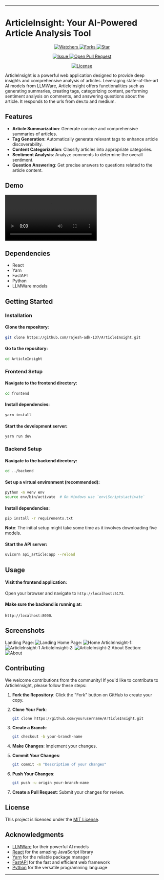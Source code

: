 

---
# ArticleInsight: Your AI-Powered Article Analysis Tool
<p align="center">
<p align="center">
<a href="https://github.com/rajesh-adk-137/ArticleInsight/" target="blank">
<img src="https://img.shields.io/github/watchers/rajesh-adk-137/ArticleInsight?style=for-the-badge&logo=appveyor" alt="Watchers"/>
</a>
<a href="https://github.com/rajesh-adk-137/ArticleInsight/fork" target="blank">
<img src="https://img.shields.io/github/forks/rajesh-adk-137/ArticleInsight?style=for-the-badge&logo=appveyor" alt="Forks"/>
</a>
<a href="https://github.com/rajesh-adk-137/ArticleInsight/stargazers" target="blank">
<img src="https://img.shields.io/github/stars/rajesh-adk-137/ArticleInsight?style=for-the-badge&logo=appveyor" alt="Star"/>
</a>
</p>
<p align="center">
<a href="https://github.com/rajesh-adk-137/ArticleInsight/issues" target="blank">
<img src="https://img.shields.io/github/issues/rajesh-adk-137/ArticleInsight?style=for-the-badge&logo=appveyor" alt="Issue"/>
</a>
<a href="https://github.com/rajesh-adk-137/ArticleInsight/pulls" target="blank">
<img src="https://img.shields.io/github/issues-pr/rajesh-adk-137/ArticleInsight?style=for-the-badge&logo=appveyor" alt="Open Pull Request"/>
</a>
</p>
<p align="center">
<a href="https://github.com/rajesh-adk-137/ArticleInsight/blob/master/LICENSE" target="blank">
<img src="https://img.shields.io/github/license/rajesh-adk-137/ArticleInsight?style=for-the-badge&logo=appveyor" alt="License" />
</a>
</p>
</p>

ArticleInsight is a powerful web application designed to provide deep insights and comprehensive analysis of articles. Leveraging state-of-the-art AI models from LLMWare, ArticleInsight offers functionalities such as generating summaries, creating tags, categorizing content, performing sentiment analysis on comments, and answering questions about the article. It responds to the urls from dev.to and medium.

## Features

- **Article Summarization**: Generate concise and comprehensive summaries of articles.
- **Tag Generation**: Automatically generate relevant tags to enhance article discoverability.
- **Content Categorization**: Classify articles into appropriate categories.
- **Sentiment Analysis**: Analyze comments to determine the overall sentiment.
- **Question Answering**: Get precise answers to questions related to the article content.

## Demo
<video src="https://github.com/rajesh-adk-137/ArticleInsight/assets/89499267/0b966113-b33c-455d-bc73-ead668c8fc96
"></video>

## Dependencies
- React
- Yarn
- FastAPI
- Python
- LLMWare models

## Getting Started

### Installation

#### Clone the repository:
```bash
git clone https://github.com/rajesh-adk-137/ArticleInsight.git
```
#### Go to the repository:
```bash
cd ArticleInsight
```

### Frontend Setup

#### Navigate to the frontend directory:
```bash
cd frontend
```

#### Install dependencies:
```bash
yarn install
```

#### Start the development server:
```bash
yarn run dev
```

### Backend Setup

#### Navigate to the backend directory:
```bash
cd ../backend
```

#### Set up a virtual environment (recommended):
```bash
python -m venv env
source env/bin/activate  # On Windows use `env\Scripts\activate`
```

#### Install dependencies:
```bash
pip install -r requirements.txt
```

**Note**: The initial setup might take some time as it involves downloading five models.

#### Start the API server:
```bash
uvicorn api_article:app --reload
```

## Usage

#### Visit the frontend application:
Open your browser and navigate to `http://localhost:5173`.

#### Make sure the backend is running at:
`http://localhost:8000`.

## Screenshots
Landing Page:
![Landing](https://github.com/rajesh-adk-137/ArticleInsight/assets/89499267/28c917da-6f80-4bba-b287-ef8440fc6fdb)
Home Page:
![Home](https://github.com/rajesh-adk-137/ArticleInsight/assets/89499267/d0d1cfbf-4402-405c-9849-4244f571d264)
ArticleInsight-1:
![ArticleInsight-1](https://github.com/rajesh-adk-137/ArticleInsight/assets/89499267/9121a262-0900-4b22-9dbb-06603c157a9d)
ArticleInsight-2:
![ArticleInsight-2](https://github.com/rajesh-adk-137/ArticleInsight/assets/89499267/ac450183-c3ed-44b5-a28a-e5f90912336b)
About Section:
![About](https://github.com/rajesh-adk-137/ArticleInsight/assets/89499267/1790c9e0-b10d-4f67-9f48-cb9518f3e315)


## Contributing

We welcome contributions from the community! If you'd like to contribute to ArticleInsight, please follow these steps:

1. **Fork the Repository**: Click the "Fork" button on GitHub to create your copy.

2. **Clone Your Fork**:
   ```bash
   git clone https://github.com/yourusername/ArticleInsight.git
   ```

3. **Create a Branch**:
   ```bash
   git checkout -b your-branch-name
   ```

4. **Make Changes**: Implement your changes.

5. **Commit Your Changes**:
   ```bash
   git commit -m "Description of your changes"
   ```

6. **Push Your Changes**:
   ```bash
   git push -u origin your-branch-name
   ```

7. **Create a Pull Request**: Submit your changes for review.

## License

This project is licensed under the [MIT License](LICENSE).

## Acknowledgments

- [LLMWare](https://www.llmware.ai/) for their powerful AI models
- [React](https://reactjs.org/) for the amazing JavaScript library
- [Yarn](https://yarnpkg.com/) for the reliable package manager
- [FastAPI](https://fastapi.tiangolo.com/) for the fast and efficient web framework
- [Python](https://www.python.org/) for the versatile programming language

---


